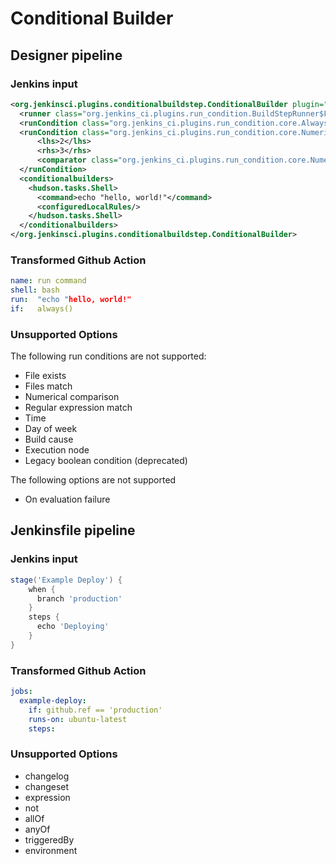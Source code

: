 # Conditional Builder

## Designer pipeline

### Jenkins input

```xml
<org.jenkinsci.plugins.conditionalbuildstep.ConditionalBuilder plugin="conditional-buildstep@1.3.6">
  <runner class="org.jenkins_ci.plugins.run_condition.BuildStepRunner$Fail" plugin="run-condition@1.3"/>
  <runCondition class="org.jenkins_ci.plugins.run_condition.core.AlwaysRun" plugin="run-condition@1.3"/>
  <runCondition class="org.jenkins_ci.plugins.run_condition.core.NumericalComparisonCondition" plugin="run-condition@1.3">
      <lhs>2</lhs>
      <rhs>3</rhs>
      <comparator class="org.jenkins_ci.plugins.run_condition.core.NumericalComparisonCondition$LessThan"/>
  </runCondition>
  <conditionalbuilders>
    <hudson.tasks.Shell>
      <command>echo "hello, world!"</command>
      <configuredLocalRules/>
    </hudson.tasks.Shell>
  </conditionalbuilders>
</org.jenkinsci.plugins.conditionalbuildstep.ConditionalBuilder>
```

### Transformed Github Action

```yaml
name: run command
shell: bash
run:  "echo "hello, world!"
if:   always()
```

### Unsupported Options

The following run conditions are not supported:

- File exists
- Files match
- Numerical comparison
- Regular expression match
- Time
- Day of week
- Build cause
- Execution node
- Legacy boolean condition (deprecated)

The following options are not supported

- On evaluation failure

## Jenkinsfile pipeline

### Jenkins input

```groovy
stage('Example Deploy') {
    when {
      branch 'production'
    }
    steps {
      echo 'Deploying'
    }
}
```

### Transformed Github Action

```yaml
jobs:
  example-deploy:
    if: github.ref == 'production'
    runs-on: ubuntu-latest
    steps:
```

### Unsupported Options

- changelog
- changeset
- expression
- not
- allOf
- anyOf
- triggeredBy
- environment
